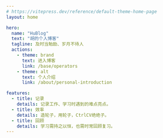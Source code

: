 ```yaml
---
# https://vitepress.dev/reference/default-theme-home-page
layout: home

hero:
  name: "HuBlog"
  text: "胡的个人博客"
  tagline: 及时当勉励、岁月不待人
  actions:
    - theme: brand
      text: 进入博客
      link: /base/operators
    - theme: alt
      text: 个人介绍
      link: /about/personal-introduction

features:
  - title: 记录
    details: 记录工作、学习时遇到的难点亮点。
  - title: 效率
    details: 造轮子，用轮子，CtrlCV绝绝子。
  - title: 回顾
    details: 学习需持之以恒，也需时常回顾复习。
---
```


